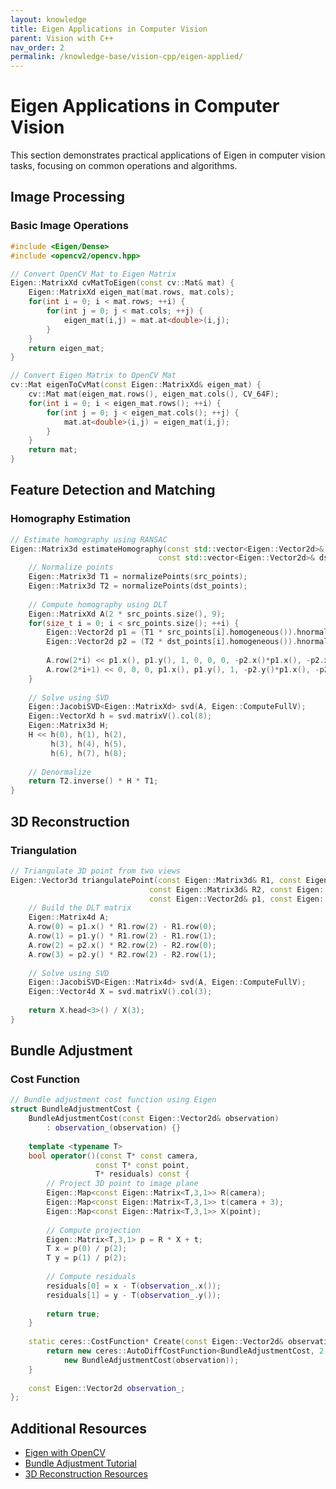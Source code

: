 ```yaml
---
layout: knowledge
title: Eigen Applications in Computer Vision
parent: Vision with C++
nav_order: 2
permalink: /knowledge-base/vision-cpp/eigen-applied/
---
```


# Eigen Applications in Computer Vision

This section demonstrates practical applications of Eigen in computer vision tasks, focusing on common operations and algorithms.

## Image Processing

### Basic Image Operations

```cpp
#include <Eigen/Dense>
#include <opencv2/opencv.hpp>

// Convert OpenCV Mat to Eigen Matrix
Eigen::MatrixXd cvMatToEigen(const cv::Mat& mat) {
    Eigen::MatrixXd eigen_mat(mat.rows, mat.cols);
    for(int i = 0; i < mat.rows; ++i) {
        for(int j = 0; j < mat.cols; ++j) {
            eigen_mat(i,j) = mat.at<double>(i,j);
        }
    }
    return eigen_mat;
}

// Convert Eigen Matrix to OpenCV Mat
cv::Mat eigenToCvMat(const Eigen::MatrixXd& eigen_mat) {
    cv::Mat mat(eigen_mat.rows(), eigen_mat.cols(), CV_64F);
    for(int i = 0; i < eigen_mat.rows(); ++i) {
        for(int j = 0; j < eigen_mat.cols(); ++j) {
            mat.at<double>(i,j) = eigen_mat(i,j);
        }
    }
    return mat;
}
```

## Feature Detection and Matching

### Homography Estimation

```cpp
// Estimate homography using RANSAC
Eigen::Matrix3d estimateHomography(const std::vector<Eigen::Vector2d>& src_points,
                                 const std::vector<Eigen::Vector2d>& dst_points) {
    // Normalize points
    Eigen::Matrix3d T1 = normalizePoints(src_points);
    Eigen::Matrix3d T2 = normalizePoints(dst_points);
    
    // Compute homography using DLT
    Eigen::MatrixXd A(2 * src_points.size(), 9);
    for(size_t i = 0; i < src_points.size(); ++i) {
        Eigen::Vector2d p1 = (T1 * src_points[i].homogeneous()).hnormalized();
        Eigen::Vector2d p2 = (T2 * dst_points[i].homogeneous()).hnormalized();
        
        A.row(2*i) << p1.x(), p1.y(), 1, 0, 0, 0, -p2.x()*p1.x(), -p2.x()*p1.y(), -p2.x();
        A.row(2*i+1) << 0, 0, 0, p1.x(), p1.y(), 1, -p2.y()*p1.x(), -p2.y()*p1.y(), -p2.y();
    }
    
    // Solve using SVD
    Eigen::JacobiSVD<Eigen::MatrixXd> svd(A, Eigen::ComputeFullV);
    Eigen::VectorXd h = svd.matrixV().col(8);
    Eigen::Matrix3d H;
    H << h(0), h(1), h(2),
         h(3), h(4), h(5),
         h(6), h(7), h(8);
    
    // Denormalize
    return T2.inverse() * H * T1;
}
```

## 3D Reconstruction

### Triangulation

```cpp
// Triangulate 3D point from two views
Eigen::Vector3d triangulatePoint(const Eigen::Matrix3d& R1, const Eigen::Vector3d& t1,
                               const Eigen::Matrix3d& R2, const Eigen::Vector3d& t2,
                               const Eigen::Vector2d& p1, const Eigen::Vector2d& p2) {
    // Build the DLT matrix
    Eigen::Matrix4d A;
    A.row(0) = p1.x() * R1.row(2) - R1.row(0);
    A.row(1) = p1.y() * R1.row(2) - R1.row(1);
    A.row(2) = p2.x() * R2.row(2) - R2.row(0);
    A.row(3) = p2.y() * R2.row(2) - R2.row(1);
    
    // Solve using SVD
    Eigen::JacobiSVD<Eigen::Matrix4d> svd(A, Eigen::ComputeFullV);
    Eigen::Vector4d X = svd.matrixV().col(3);
    
    return X.head<3>() / X(3);
}
```

## Bundle Adjustment

### Cost Function

```cpp
// Bundle adjustment cost function using Eigen
struct BundleAdjustmentCost {
    BundleAdjustmentCost(const Eigen::Vector2d& observation)
        : observation_(observation) {}
    
    template <typename T>
    bool operator()(const T* const camera,
                   const T* const point,
                   T* residuals) const {
        // Project 3D point to image plane
        Eigen::Map<const Eigen::Matrix<T,3,1>> R(camera);
        Eigen::Map<const Eigen::Matrix<T,3,1>> t(camera + 3);
        Eigen::Map<const Eigen::Matrix<T,3,1>> X(point);
        
        // Compute projection
        Eigen::Matrix<T,3,1> p = R * X + t;
        T x = p(0) / p(2);
        T y = p(1) / p(2);
        
        // Compute residuals
        residuals[0] = x - T(observation_.x());
        residuals[1] = y - T(observation_.y());
        
        return true;
    }
    
    static ceres::CostFunction* Create(const Eigen::Vector2d& observation) {
        return new ceres::AutoDiffCostFunction<BundleAdjustmentCost, 2, 6, 3>(
            new BundleAdjustmentCost(observation));
    }
    
    const Eigen::Vector2d observation_;
};
```

## Additional Resources

- [Eigen with OpenCV](https://docs.opencv.org/master/d1/d1a/namespacecv.html)
- [Bundle Adjustment Tutorial](https://ceres-solver.org/tutorial.html)
- [3D Reconstruction Resources](https://www.robots.ox.ac.uk/~vgg/hzbook/)